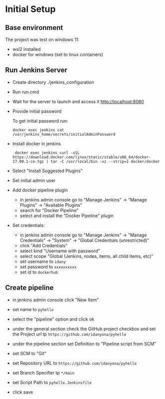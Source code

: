 # Initial Setup

## Base environment

The project was test on windows 11:
- wsl2 installed
- docker for windows (set to linux containers)


## Run Jenkins Server

- Create directory ./jenkins_configuration

- Run run.cmd

- Wait for the server to launch and access it [http://localhost:8080](http://localhost:8080)

- Provide initial password
  
  To get initial password run:
  ``` shell
  docker exec jenkins cat /var/jenkins_home/secrets/initialAdminPassword
  ```

- Install docker in jenkins
  
  ``` shell
   docker exec jenkins curl -sSL https://download.docker.com/linux/static/stable/x86_64/docker-17.09.1-ce.tgz | tar -C /usr/local/bin -xz --strip=1 docker/docker
  ```

- Select "Install Suggested Plugins"

- Set initial admin user

- Add docker pipeline plugin
  - in jenkins admin console go to "Manage Jenkins" -> "Manage Plugins" -> "Available Plugins"
  - search for "Docker Pipeline" 
  - select and install the "Docker Pipeline" plugin

- Set credentials:
  - in jenkins admin console go to "Manage Jenkins" -> "Manage Credentials" -> "System" -> "Global Credentials (unrestricted)"
  - click "Add Credentials"
  - select kind "Username with password"
  - select scope "Global (Jenkins, nodes, items, all child items, etc)"
  - set username to ```idany```
  - set password to ```xxxxxxxxxx```
  - set id to ```dockerhub```
  
## Create pipeline

- in jenkins admin console click "New Item"

- set name to ```pyhello```
- select the "pipeline" option and click ok
- under the general section check the GitHub project checkbox and set the Project url tp ```https://github.com/idanyona/pyhello```
- under the pipeline section set Definition to "Pipeline script from SCM"
- set SCM to "Git"
- set Repository URL to ```https://github.com/idanyona/pyhello```
- set Branch Specifier tp ```*/main```
- set Script Path to ```pyhello.Jenkinsfile```
- click save